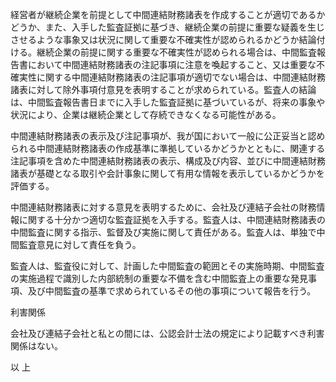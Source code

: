 経営者が継続企業を前提として中間連結財務諸表を作成することが適切であるかどうか、また、入手した監査証拠に基づき、継続企業の前提に重要な疑義を生じさせるような事象又は状況に関して重要な不確実性が認められるかどうか結論付ける。継続企業の前提に関する重要な不確実性が認められる場合は、中間監査報告書において中間連結財務諸表の注記事項に注意を喚起すること、又は重要な不確実性に関する中間連結財務諸表の注記事項が適切でない場合は、中間連結財務諸表に対して除外事項付意見を表明することが求められている。監査人の結論は、中間監査報告書日までに入手した監査証拠に基づいているが、将来の事象や状況により、企業は継続企業として存続できなくなる可能性がある。

中間連結財務諸表の表示及び注記事項が、我が国において一般に公正妥当と認められる中間連結財務諸表の作成基準に準拠しているかどうかとともに、関連する注記事項を含めた中間連結財務諸表の表示、構成及び内容、並びに中間連結財務諸表が基礎となる取引や会計事象に関して有用な情報を表示しているかどうかを評価する。

中間連結財務諸表に対する意見を表明するために、会社及び連結子会社の財務情報に関する十分かつ適切な監査証拠を入手する。監査人は、中間連結財務諸表の中間監査に関する指示、監督及び実施に関して責任がある。監査人は、単独で中間監査意見に対して責任を負う。

監査人は、監査役に対して、計画した中間監査の範囲とその実施時期、中間監査の実施過程で識別した内部統制の重要な不備を含む中間監査上の重要な発見事項、及び中間監査の基準で求められているその他の事項について報告を行う。

利害関係

会社及び連結子会社と私との間には、公認会計士法の規定により記載すべき利害関係はない。

以 上